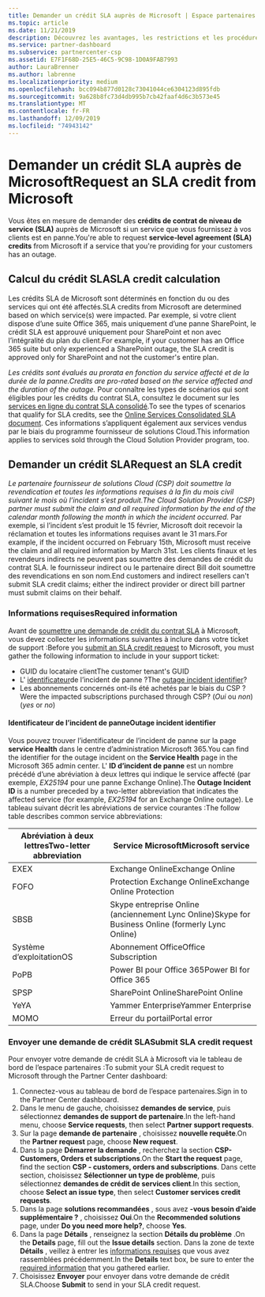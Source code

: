 ```yaml
---
title: Demander un crédit SLA auprès de Microsoft | Espace partenaires
ms.topic: article
ms.date: 11/21/2019
description: Découvrez les avantages, les restrictions et les procédures de demande d’un crédit SLA de Microsoft si vos clients rencontrent une panne de service.
ms.service: partner-dashboard
ms.subservice: partnercenter-csp
ms.assetid: E7F1F68D-25E5-46C5-9C98-1D0A9FAB7993
author: LauraBrenner
ms.author: labrenne
ms.localizationpriority: medium
ms.openlocfilehash: bcc094b877d0128c73041044ce6304123d895fdb
ms.sourcegitcommit: 9a628b8fc73d4db995b7cb42faaf4d6c3b573e45
ms.translationtype: MT
ms.contentlocale: fr-FR
ms.lasthandoff: 12/09/2019
ms.locfileid: "74943142"
---
```

# <a name="request-an-sla-credit-from-microsoft"></a><span data-ttu-id="bf5d2-103">Demander un crédit SLA auprès de Microsoft</span><span class="sxs-lookup"><span data-stu-id="bf5d2-103">Request an SLA credit from Microsoft</span></span> 

<span data-ttu-id="bf5d2-104">Vous êtes en mesure de demander des **crédits de contrat de niveau de service (SLA)** auprès de Microsoft si un service que vous fournissez à vos clients est en panne.</span><span class="sxs-lookup"><span data-stu-id="bf5d2-104">You're able to request **service-level agreement (SLA) credits** from Microsoft if a service that you're providing for your customers has an outage.</span></span>

## <a name="sla-credit-calculation"></a><span data-ttu-id="bf5d2-105">Calcul du crédit SLA</span><span class="sxs-lookup"><span data-stu-id="bf5d2-105">SLA credit calculation</span></span>

<span data-ttu-id="bf5d2-106">Les crédits SLA de Microsoft sont déterminés en fonction du ou des services qui ont été affectés.</span><span class="sxs-lookup"><span data-stu-id="bf5d2-106">SLA credits from Microsoft are determined based on which service(s) were impacted.</span></span> <span data-ttu-id="bf5d2-107">Par exemple, si votre client dispose d’une suite Office 365, mais uniquement d’une panne SharePoint, le crédit SLA est approuvé uniquement pour SharePoint et non avec l’intégralité du plan du client.</span><span class="sxs-lookup"><span data-stu-id="bf5d2-107">For example, if your customer has an Office 365 suite but only experienced a SharePoint outage, the SLA credit is approved only for SharePoint and not the customer's entire plan.</span></span>

<span data-ttu-id="bf5d2-108">*Les crédits sont évalués au prorata en fonction du service affecté et de la durée de la panne.*</span><span class="sxs-lookup"><span data-stu-id="bf5d2-108">*Credits are pro-rated based on the service affected and the duration of the outage.*</span></span> <span data-ttu-id="bf5d2-109">Pour connaître les types de scénarios qui sont éligibles pour les crédits du contrat SLA, consultez le document sur les [services en ligne du contrat SLA consolidé](http://www.microsoftvolumelicensing.com/DocumentSearch.aspx?Mode=3&DocumentTypeId=37).</span><span class="sxs-lookup"><span data-stu-id="bf5d2-109">To see the types of scenarios that qualify for SLA credits, see the [Online Services Consolidated SLA document](http://www.microsoftvolumelicensing.com/DocumentSearch.aspx?Mode=3&DocumentTypeId=37).</span></span> <span data-ttu-id="bf5d2-110">Ces informations s’appliquent également aux services vendus par le biais du programme fournisseur de solutions Cloud.</span><span class="sxs-lookup"><span data-stu-id="bf5d2-110">This information applies to services sold through the Cloud Solution Provider program, too.</span></span>

## <a name="request-an-sla-credit"></a><span data-ttu-id="bf5d2-111">Demander un crédit SLA</span><span class="sxs-lookup"><span data-stu-id="bf5d2-111">Request an SLA credit</span></span>

<span data-ttu-id="bf5d2-112">*Le partenaire fournisseur de solutions Cloud (CSP) doit soumettre la revendication et toutes les informations requises à la fin du mois civil suivant le mois où l’incident s’est produit.*</span><span class="sxs-lookup"><span data-stu-id="bf5d2-112">*The Cloud Solution Provider (CSP) partner must submit the claim and all required information by the end of the calendar month following the month in which the incident occurred.*</span></span> <span data-ttu-id="bf5d2-113">Par exemple, si l’incident s’est produit le 15 février, Microsoft doit recevoir la réclamation et toutes les informations requises avant le 31 mars.</span><span class="sxs-lookup"><span data-stu-id="bf5d2-113">For example, if the incident occurred on February 15th, Microsoft must receive the claim and all required information by March 31st.</span></span> <span data-ttu-id="bf5d2-114">Les clients finaux et les revendeurs indirects ne peuvent pas soumettre des demandes de crédit du contrat SLA. le fournisseur indirect ou le partenaire direct Bill doit soumettre des revendications en son nom.</span><span class="sxs-lookup"><span data-stu-id="bf5d2-114">End customers and indirect resellers can't submit SLA credit claims; either the indirect provider or direct bill partner must submit claims on their behalf.</span></span>

### <a name="required-information"></a><span data-ttu-id="bf5d2-115">Informations requises</span><span class="sxs-lookup"><span data-stu-id="bf5d2-115">Required information</span></span>

<span data-ttu-id="bf5d2-116">Avant de [soumettre une demande de crédit du contrat SLA](#submit-sla-credit-request) à Microsoft, vous devez collecter les informations suivantes à inclure dans votre ticket de support :</span><span class="sxs-lookup"><span data-stu-id="bf5d2-116">Before you [submit an SLA credit request](#submit-sla-credit-request) to Microsoft, you must gather the following information to include in your support ticket:</span></span>

- <span data-ttu-id="bf5d2-117">GUID du locataire client</span><span class="sxs-lookup"><span data-stu-id="bf5d2-117">The customer tenant's GUID</span></span>
- <span data-ttu-id="bf5d2-118">L' [identificateur](#outage-incident-identifier)de l’incident de panne ?</span><span class="sxs-lookup"><span data-stu-id="bf5d2-118">The [outage incident identifier](#outage-incident-identifier)?</span></span>
- <span data-ttu-id="bf5d2-119">Les abonnements concernés ont-ils été achetés par le biais du CSP ?</span><span class="sxs-lookup"><span data-stu-id="bf5d2-119">Were the impacted subscriptions purchased through CSP?</span></span> <span data-ttu-id="bf5d2-120">(*Oui* ou *non*)</span><span class="sxs-lookup"><span data-stu-id="bf5d2-120">(*yes* or *no*)</span></span>

#### <a name="outage-incident-identifier"></a><span data-ttu-id="bf5d2-121">Identificateur de l’incident de panne</span><span class="sxs-lookup"><span data-stu-id="bf5d2-121">Outage incident identifier</span></span>

<span data-ttu-id="bf5d2-122">Vous pouvez trouver l’identificateur de l’incident de panne sur la page **service Health** dans le centre d’administration Microsoft 365.</span><span class="sxs-lookup"><span data-stu-id="bf5d2-122">You can find the identifier for the outage incident on the **Service Health** page in the Microsoft 365 admin center.</span></span> <span data-ttu-id="bf5d2-123">L' **ID d’incident de panne** est un nombre précédé d’une abréviation à deux lettres qui indique le service affecté (par exemple, *EX25194* pour une panne Exchange Online).</span><span class="sxs-lookup"><span data-stu-id="bf5d2-123">The **Outage Incident ID** is a number preceded by a two-letter abbreviation that indicates the affected service (for example, *EX25194* for an Exchange Online outage).</span></span> <span data-ttu-id="bf5d2-124">Le tableau suivant décrit les abréviations de service courantes :</span><span class="sxs-lookup"><span data-stu-id="bf5d2-124">The follow table describes common service abbreviations:</span></span>

| <span data-ttu-id="bf5d2-125">Abréviation à deux lettres</span><span class="sxs-lookup"><span data-stu-id="bf5d2-125">Two-letter abbreviation</span></span> | <span data-ttu-id="bf5d2-126">Service Microsoft</span><span class="sxs-lookup"><span data-stu-id="bf5d2-126">Microsoft service</span></span> |
| ----------------------- | ----------------- |
| <span data-ttu-id="bf5d2-127">EX</span><span class="sxs-lookup"><span data-stu-id="bf5d2-127">EX</span></span> | <span data-ttu-id="bf5d2-128">Exchange Online</span><span class="sxs-lookup"><span data-stu-id="bf5d2-128">Exchange Online</span></span> |
| <span data-ttu-id="bf5d2-129">FO</span><span class="sxs-lookup"><span data-stu-id="bf5d2-129">FO</span></span> | <span data-ttu-id="bf5d2-130">Protection Exchange Online</span><span class="sxs-lookup"><span data-stu-id="bf5d2-130">Exchange Online Protection</span></span> |
| <span data-ttu-id="bf5d2-131">SB</span><span class="sxs-lookup"><span data-stu-id="bf5d2-131">SB</span></span> | <span data-ttu-id="bf5d2-132">Skype entreprise Online (anciennement Lync Online)</span><span class="sxs-lookup"><span data-stu-id="bf5d2-132">Skype for Business Online (formerly Lync Online)</span></span> |
| <span data-ttu-id="bf5d2-133">Système d’exploitation</span><span class="sxs-lookup"><span data-stu-id="bf5d2-133">OS</span></span> | <span data-ttu-id="bf5d2-134">Abonnement Office</span><span class="sxs-lookup"><span data-stu-id="bf5d2-134">Office Subscription</span></span> |
| <span data-ttu-id="bf5d2-135">Po</span><span class="sxs-lookup"><span data-stu-id="bf5d2-135">PB</span></span> | <span data-ttu-id="bf5d2-136">Power BI pour Office 365</span><span class="sxs-lookup"><span data-stu-id="bf5d2-136">Power BI for Office 365</span></span> |
| <span data-ttu-id="bf5d2-137">SP</span><span class="sxs-lookup"><span data-stu-id="bf5d2-137">SP</span></span> | <span data-ttu-id="bf5d2-138">SharePoint Online</span><span class="sxs-lookup"><span data-stu-id="bf5d2-138">SharePoint Online</span></span> |
| <span data-ttu-id="bf5d2-139">Ye</span><span class="sxs-lookup"><span data-stu-id="bf5d2-139">YA</span></span> | <span data-ttu-id="bf5d2-140">Yammer Enterprise</span><span class="sxs-lookup"><span data-stu-id="bf5d2-140">Yammer Enterprise</span></span> |
| <span data-ttu-id="bf5d2-141">MO</span><span class="sxs-lookup"><span data-stu-id="bf5d2-141">MO</span></span> | <span data-ttu-id="bf5d2-142">Erreur du portail</span><span class="sxs-lookup"><span data-stu-id="bf5d2-142">Portal error</span></span> |

### <a name="submit-sla-credit-request"></a><span data-ttu-id="bf5d2-143">Envoyer une demande de crédit SLA</span><span class="sxs-lookup"><span data-stu-id="bf5d2-143">Submit SLA credit request</span></span>

<span data-ttu-id="bf5d2-144">Pour envoyer votre demande de crédit SLA à Microsoft via le tableau de bord de l’espace partenaires :</span><span class="sxs-lookup"><span data-stu-id="bf5d2-144">To submit your SLA credit request to Microsoft through the Partner Center dashboard:</span></span>

1. <span data-ttu-id="bf5d2-145">Connectez-vous au tableau de bord de l’espace partenaires.</span><span class="sxs-lookup"><span data-stu-id="bf5d2-145">Sign in to the Partner Center dashboard.</span></span>
2. <span data-ttu-id="bf5d2-146">Dans le menu de gauche, choisissez **demandes de service**, puis sélectionnez **demandes de support de partenaire**.</span><span class="sxs-lookup"><span data-stu-id="bf5d2-146">In the left-hand menu, choose **Service requests**, then select **Partner support requests**.</span></span>
3. <span data-ttu-id="bf5d2-147">Sur la page **demande de partenaire** , choisissez **nouvelle requête**.</span><span class="sxs-lookup"><span data-stu-id="bf5d2-147">On the **Partner request** page, choose **New request**.</span></span>
4. <span data-ttu-id="bf5d2-148">Dans la page **Démarrer la demande** , recherchez la section **CSP-Customers, Orders et subscriptions**.</span><span class="sxs-lookup"><span data-stu-id="bf5d2-148">On the **Start the request** page, find the section **CSP - customers, orders and subscriptions**.</span></span> <span data-ttu-id="bf5d2-149">Dans cette section, choisissez **Sélectionner un type de problème**, puis sélectionnez **demandes de crédit de services client**.</span><span class="sxs-lookup"><span data-stu-id="bf5d2-149">In this section, choose **Select an issue type**, then select **Customer services credit requests**.</span></span>
5. <span data-ttu-id="bf5d2-150">Dans la page **solutions recommandées** , sous avez **-vous besoin d’aide supplémentaire ?** , choisissez **Oui**.</span><span class="sxs-lookup"><span data-stu-id="bf5d2-150">On the **Recommended solutions** page, under **Do you need more help?**, choose **Yes**.</span></span>
6. <span data-ttu-id="bf5d2-151">Dans la page **Détails** , renseignez la section **Détails du problème** .</span><span class="sxs-lookup"><span data-stu-id="bf5d2-151">On the **Details** page, fill out the **Issue details** section.</span></span> <span data-ttu-id="bf5d2-152">Dans la zone de texte **Détails** , veillez à entrer les [informations requises](#required-information) que vous avez rassemblées précédemment.</span><span class="sxs-lookup"><span data-stu-id="bf5d2-152">In the **Details** text box, be sure to enter the [required information](#required-information) that you gathered earlier.</span></span>
7. <span data-ttu-id="bf5d2-153">Choisissez **Envoyer** pour envoyer dans votre demande de crédit SLA.</span><span class="sxs-lookup"><span data-stu-id="bf5d2-153">Choose **Submit** to send in your SLA credit request.</span></span>

